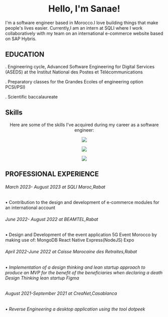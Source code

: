 <h1 align="center">Hello, I'm Sanae!</h1>

<p >I'm a software engineer based in Morocco.I love building things that make people's lives easier.
  Currently,I am an intern at SQLI where I work collaboratively with my team on an international e-commerce website based on SAP Hybris.</p>
  
 ## EDUCATION

 . Engineering cycle, Advanced Software Engineering for Digital Services (ASEDS) at the Institut National des Postes et Télécommunications
  
 . Preparatory classes for the Grandes Ecoles of engineering option PCSI/PSI)
 
 . Scientific baccalaureate
 
## Skills

<p align="center">
  Here are some of the skills I've acquired during my career as a software engineer:
</p>

<p align="center">
  <img src="https://img.shields.io/badge/Backend-Java%20%7C%20JEE%20%7C%20Spring%20Boot%20%7C%20SAP%20Hybris-orange">
</p>

<p align="center">
  <img src="https://img.shields.io/badge/Frontend-React-blue">
</p>

<p align="center">
  <img src="https://img.shields.io/badge/Full--stack-Node.js-green">
</p>

## PROFESSIONAL EXPERIENCE
<h6>March 2023- August 2023 at SQLI Maroc,Rabat</h6>

• Contribution to the design and development of e-commerce modules for an
international account

<h6 >June 2022- August 2022 at BEAMTEL,Rabat</h6>

• Design and Development of the event application 5G Event
Morocco by making use of:
MongoDB React Native Express(NodeJS) Expo

<h6 >April 2022-June 2022 at Caisse Marocaine des Retraites,Rabat<h6>
  
• Implementation of a design thinking and lean startup approach to produce an
MVP for the benefit of the beneficiaries when declaring a death
Design Thinking lean startup Figma
  
<h6 >August 2021-September 2021 at  CreaNet,Casablanca<h6>
  
• Reverse Engineering a desktop application using the
tool dotpeek
